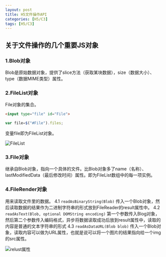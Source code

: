 ```yaml
---
layout: post
title: H5文件操作API
categories: [H5/C3]
tags: [H5/C3]
---
```


## 关于文件操作的几个重要JS对象

### 1.Blob对象

Blob是原始数据对象，提供了slice方法（获取某块数据），size（数据大小）、type（数据MIME类型）属性。

### 2.FileList对象

File对象的集合。

```html
<input type="file" id="File">
```

```js
var file=$("#File").files;
```
变量file即为FileList对象。

![FileList][1]

### 3.File对象

继承自Blob对象，指向一个具体的文件。比Blob对象多了name（名称）、lastModifiedData（最后修改时间）属性。即为FileList数组中的每一项实例。


### 4.FileRender对象

用来读取文件里的数据。
	4.1 ```readAsBinaryString(Blob)``` 传入一个Blob对象，然后读取数据的结果作为二进制字符串的形式放到FileReader的result属性中。
	4.2 ```readAsText(Blob, optional DOMString encoding)``` 第一个参数传入Blog对象，然后第二个参数传入编码格式，异步将数据读取成功后放到result属性中，读取的内容是普通的文本字符串的形式
	4.3 ```readAsDataURL(Blob blob)``` 传入一个Blob对象，读取内容可以做为URL属性，也就是说可以将一个图片的结果指向给一个img的src属性。

![relust属性][2]


  [1]: http://od6qpmkyu.bkt.clouddn.com/wuhongshan/md/FileList.png
  [2]: http://od6qpmkyu.bkt.clouddn.com/wuhongshan/md/readAsDataURL.png